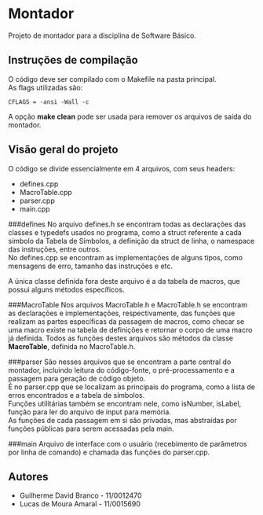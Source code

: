 Montador
========

Projeto de montador para a disciplina de Software Básico.

Instruções de compilação
------------------------

O código deve ser compilado com o Makefile na pasta principal.  
As flags utilizadas são:  

`CFLAGS = -ansi -Wall -c`  

A opção **make clean** pode ser usada para remover os arquivos de saída do montador.  



Visão geral do projeto
----------------------

O código se divide essencialmente em 4 arquivos, com seus headers:  

- defines.cpp
- MacroTable.cpp
- parser.cpp 
- main.cpp


###defines
No arquivo defines.h se encontram todas as declarações das classes e typedefs usados no programa, como a struct referente a cada símbolo da Tabela de Símbolos, a definição da struct de linha, o namespace das instruções, entre outros.  
No defines.cpp se encontram as implementações de alguns tipos, como mensagens de erro, tamanho das instruções e etc.

A única classe definida fora deste arquivo é a da tabela de macros, que possui alguns métodos específicos.


###MacroTable
Nos arquivos MacroTable.h e MacroTable.h se encontram as declarações e implementações, respectivamente, das funções que realizam as partes específicas da passagem de macros, como checar se uma macro existe na tabela de definições e retornar o corpo de uma macro já definida.
Todos as funções destes arquivos são métodos da classe **MacroTable**, definida no MacroTable.h.

###parser
São nesses arquivos que se encontram a parte central do montador, incluindo leitura do código-fonte, o pré-processamento e a passagem para geração de código objeto.  
É no parser.cpp que se localizam as principais do programa, como a lista de erros encontrados e a tabela de símbolos.  
Funções utilitárias também se encontram nele, como isNumber, isLabel, função para ler do arquivo de input para memória.  
As funções de cada passagem em si são privadas, mas abstraídas por funções públicas para serem acessadas pela main.

###main
Arquivo de interface com o usuário (recebimento de parâmetros por linha de comando) e chamada das funções do parser.cpp. 


Autores
-------
* Guilherme David Branco	-	11/0012470
* Lucas de Moura Amaral 	-	11/0015690

